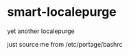 smart-localepurge
=================

yet another localepurge

just source me from /etc/portage/bashrc
